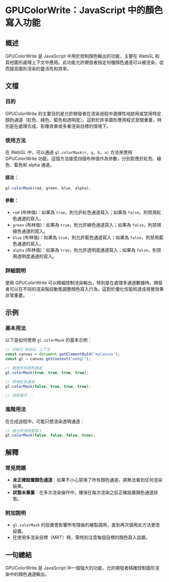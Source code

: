 <!--
Meta Description: # GPUColorWrite：JavaScript 中的顏色寫入功能 ## 概述 GPUColorWrite 是 JavaScript 中用於控制顏色輸出的功能，主要在 WebGL 和其他圖形處理上下文中應用。此功能允許開發者指定何種顏色通道可以被渲染，從而提高圖形渲染的靈活性和效率。 ## 文檔...
Meta Keywords: true, 如果為, false, colormask, gpucolorwrite
-->

# GPUColorWrite：JavaScript 中的顏色寫入功能

## 概述
GPUColorWrite 是 JavaScript 中用於控制顏色輸出的功能，主要在 WebGL 和其他圖形處理上下文中應用。此功能允許開發者指定何種顏色通道可以被渲染，從而提高圖形渲染的靈活性和效率。

## 文檔
### 目的
GPUColorWrite 的主要目的是允許開發者在渲染過程中選擇性地啟用或禁用特定顏色通道（紅色、綠色、藍色和透明度）。這對於許多圖形應用程式至關重要，特別是在處理合成、影像效果或多重渲染目標的情境下。

### 使用方法
在 WebGL 中，可以通過 `gl.colorMask(r, g, b, a)` 方法來使用 GPUColorWrite 功能。這個方法接受四個布林值作為參數，分別對應於紅色、綠色、藍色和 alpha 通道。

#### 語法：
```javascript
gl.colorMask(red, green, blue, alpha);
```

#### 參數：
- `red` (布林值)：如果為 `true`，則允許紅色通道寫入；如果為 `false`，則禁用紅色通道的寫入。
- `green` (布林值)：如果為 `true`，則允許綠色通道寫入；如果為 `false`，則禁用綠色通道的寫入。
- `blue` (布林值)：如果為 `true`，則允許藍色通道寫入；如果為 `false`，則禁用藍色通道的寫入。
- `alpha` (布林值)：如果為 `true`，則允許透明度通道寫入；如果為 `false`，則禁用透明度通道的寫入。

### 詳細說明
使用 GPUColorWrite 可以精細控制渲染輸出，特別是在處理多通道數據時。開發者可以在不同的渲染階段動態調整顏色寫入行為，這對於優化性能和達成視覺效果非常重要。

## 示例
### 基本用法
以下是如何使用 `gl.colorMask` 的基本示例：

```javascript
// 初始化 WebGL 上下文
const canvas = document.getElementById("myCanvas");
const gl = canvas.getContext("webgl");

// 啟用所有顏色通道
gl.colorMask(true, true, true, true);

// 禁用紅色通道
gl.colorMask(false, true, true, true);

// 渲染操作...
```

### 進階用法
在合成過程中，可能只想渲染透明通道：

```javascript
// 僅允許透明度寫入
gl.colorMask(false, false, false, true);
```

## 解釋
### 常見問題
- **未正確設置顏色通道**：如果不小心禁用了所有顏色通道，將無法看到任何渲染結果。
- **狀態未重置**：在多次渲染操作中，確保在每次渲染之前正確設置顏色通道狀態。

### 附加說明
- `gl.colorMask` 的設置會影響所有隨後的繪製調用，直到再次調用此方法更改設置。
- 在使用多渲染目標（MRT）時，需特別注意每個目標的顏色寫入設置。

## 一句總結
GPUColorWrite 是 JavaScript 中一個強大的功能，允許開發者精確控制圖形渲染中的顏色通道輸出。